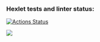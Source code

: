 ### Hexlet tests and linter status:
[![Actions Status](https://github.com/Laytep/frontend-project-lvl2/workflows/hexlet-check/badge.svg)](https://github.com/Laytep/frontend-project-lvl2/actions)

<a href="https://asciinema.org/a/u7rLdIEIqoAHbUJdj8lBatiNK" target="_blank"><img src="https://asciinema.org/a/u7rLdIEIqoAHbUJdj8lBatiNK.svg" /></a>
